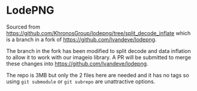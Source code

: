 <!-- Copyright 2025 Mark Callow -->
<!-- SPDX-License-Identifier: Apache-2.0 -->

# LodePNG

Sourced from https://github.com/KhronosGroup/lodepng/tree/split_decode_inflate which is a branch in a fork of https://github.com/lvandeve/lodepng.

The branch in the fork has been modified to split decode and data inflation to allow it to work with our imageio library. A PR will be submitted to merge these changes into https://github.com/lvandeve/lodepng.

The repo is 3MB but only the 2 files here are needed and it has no tags so 
using `git submodule` or `git subrepo` are unattractive options.


